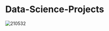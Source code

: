 # Data-Science-Projects

![210532](https://github.com/Pujitha-kothapalli/Data-Science-Projects/assets/99169462/8802b5d8-aae8-468e-a9b7-4992ee6de7da)

